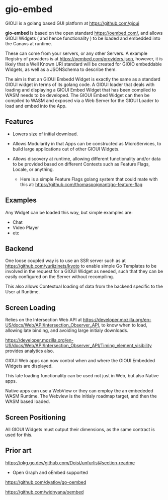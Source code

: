 # gio-embed

GIOUI is a golang based GUI platform at https://github.com/gioui 

**gio-embed** is based on the open standard https://oembed.com/, and allows GIOUI Widgets ( and hence functionality ) to be loaded and embedded into the Canavs at runtime.

These can come from your servers, or any other Servers. A example Registry of providers is at https://oembed.com/providers.json, however, it is likely that a Well Known URI standard will be created for GIOIO embeddable Widgets, as well as a JSONSchema to describe them.

The aim is that an GIOUI Embedd Widget is exactly the same as a standard GIOUI widget in terms of its golang code. 
A GIOUI loader that deals with loading and displaying a GIOUI Embed Widget that has been compiled to WASM needs to be developed.
The GIOUI Embed Widget can then be compiled to WASM and exposed via a Web Server for the GIOUI Loader to load and embed into the App.

## Features

- Lowers size of initial download.

- Allows Modularity in that Apps can be constructed as MicroServices, to build large applications out of other GIOUI Widgets.

- Allows discovery at runtime, allowing different functionality and/or data to be provided based on different Contexts such as Feature Flags, Locale, or anything. 
  - Here is a simple Feature Flags golang system that could mate with this at: https://github.com/thomaspoignant/go-feature-flag

## Examples

Any Widget can be loaded this way, but simple examples are:

- Chat
- Video Player
- etc

## Backend 

One loose coupled way is to use an SSR server such as at https://github.com/yuriizinets/kyoto to enable simple Go Templates to be involved in the request for a GIOUI Widget as needed, such that they can be easily configured on the Server without recompiling.

This also allows Contextual loading of data from the backend specific to the User at Runtime.


## Screen Loading

Relies on the Intersection Web API at https://developer.mozilla.org/en-US/docs/Web/API/Intersection_Observer_API, to know when to load, allowing late binding, and avoiding large initialy downloads.

https://developer.mozilla.org/en-US/docs/Web/API/Intersection_Observer_API/Timing_element_visibility provides analytics also.

GIOUI Web apps can now control when and where the GIOUI Embedded Widgets are displayed.

This late loading functionality can be used not just in Web, but also Native apps.

Native apps can use a WebView or they can employ the an embededed WASM Runtime. The Webview is the initialy roadmap target, and then the WASM based loaded.


## Screen Positioning

All GIOUI Widgets must output their dimensions, as the same contract is used for this. 

## Prior art

https://pkg.go.dev/github.com/Doist/unfurlist#section-readme
- Open Graph and oEmbed supported

https://github.com/dyatlov/go-oembed

https://github.com/widnyana/oembed




